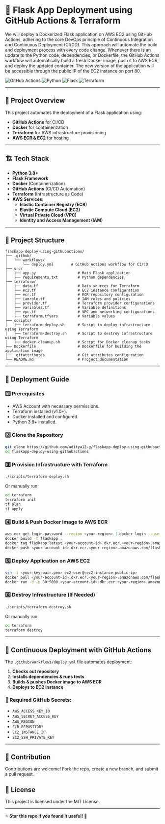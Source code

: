 
# 🚀 Flask App Deployment using GitHub Actions & Terraform

We will deploy a Dockerized Flask application on AWS EC2 using GitHub Actions, adhering to the core DevOps principle of Continuous Integration and Continuous Deployment (CI/CD). This approach will automate the build and deployment process with every code change.
Whenever there is an update to the Python code, dependencies, or Dockerfile, the GitHub Actions workflow will automatically build a fresh Docker image, push it to AWS ECR, and deploy the updated container. The new version of the application will be accessible through the public IP of the EC2 instance on port 80.

![GitHub Actions](https://img.shields.io/github/actions/workflow/status/aditya12-g/flaskapp-deploy-using-githubactions/deploy.yml?branch=main)
![Python](https://img.shields.io/badge/Python-3.8%2B-blue)
![Flask](https://img.shields.io/badge/Flask-2.0%2B-green)
![Terraform](https://img.shields.io/badge/Terraform-1.0%2B-purple)

---

## 📌 Project Overview
This project automates the deployment of a Flask application using:
- **GitHub Actions** for CI/CD
- **Docker** for containerization
- **Terraform** for AWS infrastructure provisioning
- **AWS ECR & EC2** for hosting

---

## 🏗️ Tech Stack
- **Python 3.8+**  
- **Flask Framework**  
- **Docker** (Containerization)  
- **GitHub Actions** (CI/CD Automation)  
- **Terraform** (Infrastructure as Code)  
- **AWS Services:**
  - **Elastic Container Registry (ECR)**
  - **Elastic Compute Cloud (EC2)**
  - **Virtual Private Cloud (VPC)**
  - **Identity and Access Management (IAM)**

---

## 📂 Project Structure
```
flaskapp-deploy-using-githubactions/
├── .github/
│   └── workflows/
│       └── deploy.yml        # GitHub Actions workflow for CI/CD
├── src/
│   ├── app.py                   # Main Flask application
│   ├── requirements.txt         # Python dependencies
├── terraform/
│   ├── data.tf                  # Data sources for Terraform
│   ├── ec2.tf                   # EC2 instance configuration
│   ├── ecr.tf                   # ECR repository configuration
│   ├── iamrole.tf               # IAM roles and policies
│   ├── provider.tf              # Terraform provider configurations
│   ├── variables.tf             # Variable definitions
│   ├── vpc.tf                   # VPC and networking configurations
│   ├── terraform.tfvars         # Variable values
├── scripts/
│   ├── terraform-deploy.sh      # Script to deploy infrastructure using Terraform
│   ├── terraform-destroy.sh     # Script to destroy infrastructure using Terraform
│   ├── docker-cleanup.sh        # Script for Docker cleanup tasks
├── Dockerfile                   # Dockerfile for building the application image
├── .gitattributes               # Git attributes configuration
└── README.md                    # Project documentation
```

---

## 🚀 Deployment Guide
### 1️⃣ Prerequisites
- AWS Account with necessary permissions.
- Terraform installed (v1.0+).
- Docker installed and configured.
- Python 3.8+ installed.

### 2️⃣ Clone the Repository
```sh
git clone https://github.com/aditya12-g/flaskapp-deploy-using-githubactions.git
cd flaskapp-deploy-using-githubactions
```

### 3️⃣ Provision Infrastructure with Terraform
```sh
./scripts/terraform-deploy.sh
```
Or manually run:
```sh
cd terraform
terraform init
tf plan
tf apply
```

### 4️⃣ Build & Push Docker Image to AWS ECR
```sh
aws ecr get-login-password --region <your-region> | docker login --username AWS --password-stdin <your-account-id>.dkr.ecr.<your-region>.amazonaws.com
docker build -t flaskapp .
docker tag flaskapp:latest <your-account-id>.dkr.ecr.<your-region>.amazonaws.com/flaskapp:latest
docker push <your-account-id>.dkr.ecr.<your-region>.amazonaws.com/flaskapp:latest
```

### 5️⃣ Deploy Application on AWS EC2
```sh
ssh -i <your-key-pair.pem> ec2-user@<ec2-instance-public-ip>
docker pull <your-account-id>.dkr.ecr.<your-region>.amazonaws.com/flaskapp:latest
docker run -d -p 80:5000 <your-account-id>.dkr.ecr.<your-region>.amazonaws.com/flaskapp:latest
```

### 6️⃣ Destroy Infrastructure (If Needed)
```sh
./scripts/terraform-destroy.sh
```
Or manually run:
```sh
cd terraform
terraform destroy
```

---

## 🔄 Continuous Deployment with GitHub Actions
The `.github/workflows/deploy.yml` file automates deployment:
1. **Checks out repository**
2. **Installs dependencies & runs tests**
3. **Builds & pushes Docker image to AWS ECR**
4. **Deploys to EC2 instance**

### 🔧 Required GitHub Secrets:
- `AWS_ACCESS_KEY_ID`
- `AWS_SECRET_ACCESS_KEY`
- `AWS_REGION`
- `ECR_REPOSITORY`
- `EC2_INSTANCE_IP`
- `EC2_SSH_PRIVATE_KEY`

---

## 🤝 Contribution
Contributions are welcome! Fork the repo, create a new branch, and submit a pull request.

## 📜 License
This project is licensed under the MIT License.

---

⭐ **Star this repo if you found it useful!** 🚀








